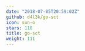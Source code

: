 ```yaml
---
date: "2018-07-05T20:59:02Z"
github: d4l3k/go-sct
icon: sun-o
stars: 110
title: go-sct
weight: 111
---
```

